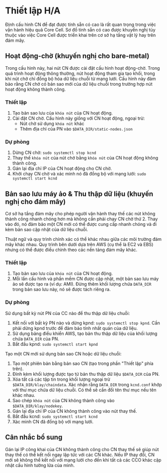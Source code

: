 # Thiết lập H/A

Định cấu hình CN để đạt được tính sẵn có cao là rất quan trọng trong việc vận hành hiệu quả Core Cell. Sơ đồ tính sẵn có cao được khuyến nghị tùy thuộc vào việc Core Cell được triển khai trên cơ sở hạ tầng vật lý hay trên đám mây.

## Hoạt động-chờ (khuyến nghị cho bare-metal) <a id="active-standby-recommended-for-bare-metal"></a>

Trong cấu hình này, hai nút CN được cài đặt cấu hình hoạt động-chờ. Trong quá trình hoạt động thông thường, nút hoạt động tham gia tạo khối, trong khi nút chờ chỉ đồng bộ hóa dữ liệu chuỗi từ mạng lưới. Cấu hình này đảm bảo rằng CN chờ có bản sao mới của dữ liệu chuỗi trong trường hợp nút hoạt động không thành công.

### Thiết lập <a id="setup"></a>

1. Tạo bản sao lưu của `khóa nút` của CN hoạt động.
2. Cài đặt CN chờ. Cấu hình này giống với CN hoạt động, ngoại trừ:
   - Nút chờ sử dụng `khóa nút` khác
   - Thêm địa chỉ của PN vào `$DATA_DIR/static-nodes.json`

### Dự phòng <a id="failover"></a>

1. Dừng CN chờ: `sudo systemctl stop kcnd`
2. Thay thế `khóa nút` của nút chờ bằng `khóa nút` của CN hoạt động không thành công.
3. Gán lại địa chỉ IP của CN hoạt động cho CN chờ.
4. Khởi chạy CN chờ và xác minh nó đã đồng bộ với mạng lưới: `sudo systemctl start kcnd`

## Bản sao lưu máy ảo & Thu thập dữ liệu (khuyến nghị cho đám mây) <a id="machine-image-snapshot-recommended-for-cloud"></a>

Cơ sở hạ tầng đám mây cho phép người vận hành thay thế các nút không thành công nhanh chóng hơn mà không cần phải chạy CN chờ thứ 2. Thay vào đó, nó đảm bảo một CN mới có thể được cung cấp nhanh chóng và đi kèm bản sao cập nhật của dữ liệu chuỗi.

Thuật ngữ và quy trình chính xác có thể khác nhau giữa các môi trường đám mây khác nhau. Quy trình bên dưới dựa trên AWS (cụ thể là EC2 và EBS) nhưng có thể được điều chỉnh theo các nền tảng đám mây khác.

### Thiết lập <a id="setup"></a>

1. Tạo bản sao lưu của `khóa nút` của CN hoạt động.
2. Mỗi lần cấu hình và phần mềm CN được cập nhật, một bản sao lưu máy ảo sẽ được tạo ra (ví dụ: AMI). Đừng thêm khối lượng chứa `DATA_DIR` trong bản sao lưu này, nó sẽ được tách riêng ra.

### Dự phòng <a id="failover"></a>

Sử dụng bất kỳ nút PN của CC nào để thu thập dữ liệu chuỗi:

1. Kết nối với bất kỳ PN nào và dừng kpnd: `sudo systemctl stop kpnd`. Cần phải dừng kpnd trước để đảm bảo tính nhất quán của dữ liệu.
2. Sử dụng bảng điều khiển AWS, tạo bản thu thập dữ liệu của khối lượng chứa `DATA_DIR` của PN.
3. Bắt đầu kpnd: `sudo systemctl start kpnd`

Tạo một CN mới sử dụng bản sao CN hoặc dữ liệu chuỗi:

1. Tạo một phiên bản bằng bản sao CN (tạo trong phần "Thiết lập" phía trên).
2. Đính kèm khối lượng được tạo từ bản thu thập dữ liệu `$DATA_DIR` của PN.
3. Xóa tất cả các tập tin trong khối lượng ngoại trừ `$DATA_DIR/klay/chaindata`. Xác nhận rằng `DATA_DIR` trong `kcnd.conf` khớp với thư mục chứa dữ liệu chuỗi. Có thể sẽ cần đổi tên thư mục nếu tên khác nhau.
4. Sao chép `khóa nút` của CN không thành công vào `$DATA_DIR/klay/nodekey`.
5. Gán lại địa chỉ IP của CN không thành công vào nút thay thế.
6. Bắt đầu kcnd: `sudo systemctl start kcnd`
7. Xác minh CN đã đồng bộ với mạng lưới.

## Cân nhắc bổ sung <a id="additional-considerations"></a>

Gán lại IP công khai của CN không thành công cho CN thay thế sẽ giúp nút thay thế có thể kết nối ngay lập tức với các CN khác. Nếu IP thay đổi, CN mới sẽ không thể kết nối với mạng lưới cho đến khi tất cả các CCO khác cập nhật cấu hình tường lửa của mình.
